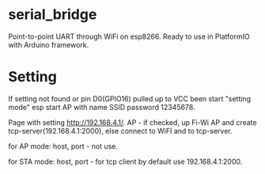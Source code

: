 # serial_bridge
Point-to-point UART through WiFi on esp8266.
Ready to use in PlatformIO with Arduino framework.

# Setting
  If setting not found or pin D0(GPIO16) pulled up to VCC been start "setting mode"
  esp start AP with name SSID password 12345678.

  Page with setting http://192.168.4.1/.
  AP - if checked, up Fi-Wi AP and create tcp-server(192.168.4.1:2000), else connect to WiFI and to tcp-server.

  for AP mode:
    host, port - not use.

  for STA mode:
    host, port - for tcp client by default use 192.168.4.1:2000.
    
  
